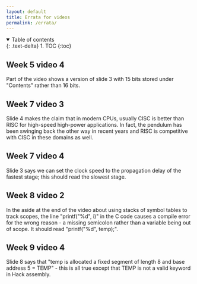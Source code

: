```yaml
---
layout: default
title: Errata for videos
permalink: /errata/
---
```


<details open markdown="block">
<summary>
Table of contents
</summary>
{: .text-delta}
1. TOC
{:toc}
</details>

## Week 5 video 4

Part of the video shows a version of slide 3 with 15 bits stored under "Contents" rather than 16 bits.

## Week 7 video 3

Slide 4 makes the claim that in modern CPUs, usually CISC is better than RISC for high-speed high-power applications. In fact, the pendulum has been swinging back the other way in recent years and RISC is competitive with CISC in these domains as well.

## Week 7 video 4

Slide 3 says we can set the clock speed to the propagation delay of the fastest stage; this should read the slowest stage.

## Week 8 video 2

In the aside at the end of the video about using stacks of symbol tables to track scopes, the line "printf("%d", i)" in the C code causes a compile error for the wrong reason - a missing semicolon rather than a variable being out of scope. It should read "printf("%d", temp);".

## Week 9 video 4

Slide 8 says that "temp is allocated a fixed segment of length 8 and base address 5 = TEMP" - this is all true except that TEMP is not a valid keyword in Hack assembly.